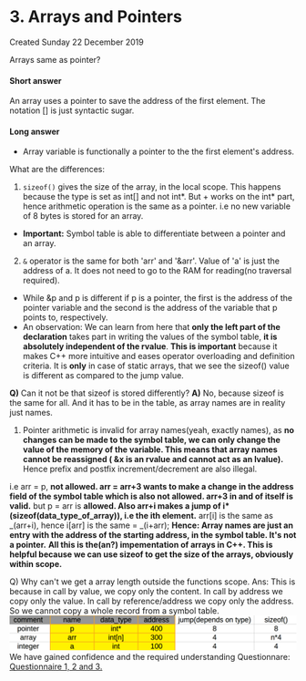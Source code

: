# 3. Arrays and Pointers

Created Sunday 22 December 2019

Arrays same as pointer?

#### Short answer

An array uses a pointer to save the address of the first element.
The notation [] is just syntactic sugar.

#### Long answer

- Array variable is functionally a pointer to the the first element's address.

What are the differences:

1. `sizeof()` gives the size of the array, in the local scope. This happens because the type is set as int[] and not int*. But + works on the int* part, hence arithmetic operation is the same as a pointer. i.e no new variable of 8 bytes is stored for an array.

- **Important:** Symbol table is able to differentiate between a pointer and an array.

2. `&` operator is the same for both 'arr' and '&arr'. Value of 'a' is just the address of a. It does not need to go to the RAM for reading(no traversal required).

- While &p and p is different if p is a pointer, the first is the address of the pointer variable and the second is the address of the variable that p points to, respectively.
- An observation: We can learn from here that **only the left part of the declaration** takes part in writing the values of the symbol table, **it is absolutely independent of the rvalue**. **This is important** because it makes C++ more intuitive and eases operator overloading and definition criteria. It is **only** in case of static arrays, that we see the sizeof() value is different as compared to the jump value.

**Q)** Can it not be that sizeof is stored differently?
**A)** No, because sizeof is the same for all. And it has to be in the table, as array names are in reality just names.

1. Pointer arithmetic is invalid for array names(yeah, exactly names), as **no changes can be made to the symbol table, we can only change the value of the memory of the variable. This means that array names cannot be reassigned ( &x is an rvalue and cannot act as an lvalue).** Hence prefix and postfix increment/decrement are also illegal.

i.e arr = p, **not allowed. arr = arr+3 wants to make a change in the address field of the symbol table which is also not allowed. arr+3 in and of itself is valid.**
but p = arr is **allowed. Also arr+i makes a jump of i\*(sizeof(data_type_of_array)), i.e the ith element.**
arr[i] is the same as _(arr+i), hence i[arr] is the same = _(i+arr);
**Hence: Array names are just an entry with the address of the starting address, in the symbol table. It's not a pointer.**
**All this is the(an?) impementation of arrays in C++. This is helpful because we can use sizeof to get the size of the arrays, obviously within scope.**

Q) Why can't we get a array length outside the functions scope.
Ans: This is because in call by value, we copy only the content.
In call by address we copy only the value.
In call by reference/address we copy only the address. So we cannot copy a whole record from a symbol table.
![](/assets/3._Arrays_and_Pointers-image-1.png)
We have gained confidence and the required understanding
Questionnare: [Questionnaire 1, 2 and 3.](3._Arrays_and_Pointers/questionnaire1&2&3.md)

